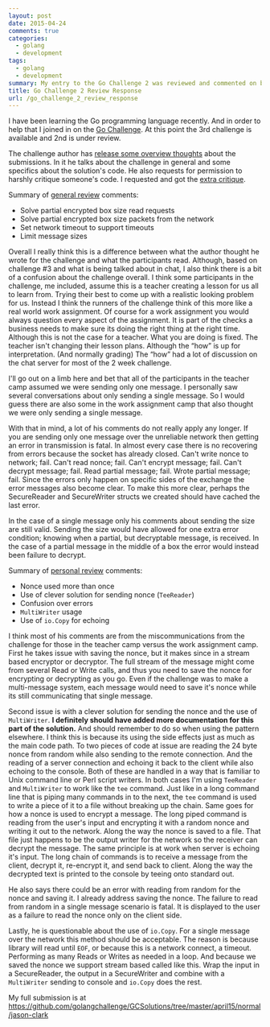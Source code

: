 ```yaml
---
layout: post
date: 2015-04-24
comments: true
categories:
  - golang
  - development
tags:
  - golang
  - development
summary: My entry to the Go Challenge 2 was reviewed and commented on by the challenge runner. I provide some feedback on his comments.
title: Go Challenge 2 Review Response
url: /go_challenge_2_review_response
---
```


I have been learning the Go programming language recently. And in order to help that I joined in on the [Go Challenge](http://golang-challenge.com/). At this point the 3rd challenge is available and 2nd is under review. 

The challenge author has [release some overview thoughts](http://blog.nella.org/golang-challenge-2-comments/) about the submissions. In it he talks about the challenge in general and some specifics about the solution's code. He also requests for permission to harshly critique someone's code. I requested and got the [extra critique](http://blog.nella.org/doing-it-the-hard-way/).

Summary of [general review](http://blog.nella.org/golang-challenge-2-comments/) comments:

* Solve partial encrypted box size read requests
* Solve partial encrypted box size packets from the network
* Set network timeout to support timeouts
* Limit message sizes

Overall I really think this is a difference between what the author thought he wrote for the challenge and what the participants read. Although, based on challenge #3 and what is being talked about in chat, I also think there is a bit of a confusion about the challenge overall. I think some participants in the challenge, me included, assume this is a teacher creating a lesson for us all to learn from. Trying their best to come up with a realistic looking problem for us. Instead I think the runners of the challenge think of this more like a real world work assignment. Of course for a work assignment you would always question every aspect of the assignment. It is part of the checks a business needs to make sure its doing the right thing at the right time. Although this is not the case for a teacher. What you are doing is fixed. The teacher isn't changing their lesson plans. Although the “how” is up for interpretation. (And normally grading) The “how” had a lot of discussion on the chat server for most of the 2 week challenge.

I'll go out on a limb here and bet that all of the participants in the teacher camp assumed we were sending only one message. I personally saw several conversations about only sending a single message. So I would guess there are also some in the work assignment camp that also thought we were only sending a single message.

With that in mind, a lot of his comments do not really apply any longer. If you are sending only one message over the unreliable network then getting an error in transmission is fatal. In almost every case there is no recovering from errors because the socket has already closed. Can't write nonce to network; fail. Can't read nonce; fail. Can't encrypt message; fail. Can't decrypt message; fail. Read partial message; fail. Wrote partial message; fail. Since the errors only happen on specific sides of the exchange the error messages also become clear. To make this more clear, perhaps the SecureReader and SecureWriter structs we created should have cached the last error.

In the case of a single message only his comments about sending the size are still valid. Sending the size would have allowed for one extra error condition; knowing when a partial, but decryptable message, is received. In the case of a partial message in the middle of a box the error would instead been failure to decrypt.

Summary of [personal review](http://blog.nella.org/doing-it-the-hard-way/) comments:

* Nonce used more than once
* Use of clever solution for sending nonce (`TeeReader`)
* Confusion over errors
* `MultiWriter` usage
* Use of `io.Copy` for echoing

I think most of his comments are from the miscommunications from the challenge for those in the teacher camp versus the work assignment camp. First he takes issue with saving the nonce, but it makes since in a stream based encryptor or decryptor. The full stream of the message might come from several Read or Write calls, and thus you need to save the nonce for encrypting or decrypting as you go. Even if the challenge was to make a multi-message system, each message would need to save it's nonce while its still communicating that single message.

Second issue is with a clever solution for sending the nonce and the use of `MultiWriter`. **I definitely should have added more documentation for this part of the solution.** And should remember to do so when using the pattern elsewhere. I think this is because its using the side effects just as much as the main code path.  To two pieces of code at issue are reading the 24 byte nonce from random while also sending to the remote connection. And the reading of a server connection and echoing it back to the client while also echoing to the console. Both of these are handled in a way that is familiar to Unix command line or Perl script writers. In both cases I'm using `TeeReader` and `MultiWriter` to work like the `tee` command. Just like in a long command line that is piping many commands in to the next, the `tee` command is used to write a piece of it to a file without breaking up the chain. Same goes for how a nonce is used to encrypt a message. The long piped command is reading from the user's input and encrypting it with a random nonce and writing it out to the network. Along the way the nonce is saved to a file. That file just happens to be the output writer for the network so the receiver can decrypt the message. The same principle is at work when server is echoing it's input. The long chain of commands is to receive a message from the client, decrypt it, re-encrypt it, and send back to client. Along the way the decrypted text is printed to the console by teeing onto standard out.

He also says there could be an error with reading from random for the nonce and saving it. I already address saving the nonce. The failure to read from random in a single message scenario is fatal. It is displayed to the user as a failure to read the nonce only on the client side.

Lastly, he is questionable about the use of `io.Copy`. For a single message over the network this method should be acceptable. The reason is because library will read until `EOF`, or because this is a network connect, a timeout. Performing as many Reads or Writes as needed in a loop. And because we saved the nonce we support stream based called like this. Wrap the input in a SecureReader, the output in a SecureWriter and combine with a `MultiWriter` sending to console and `io.Copy` does the rest.

My full submission is at https://github.com/golangchallenge/GCSolutions/tree/master/april15/normal/jason-clark

